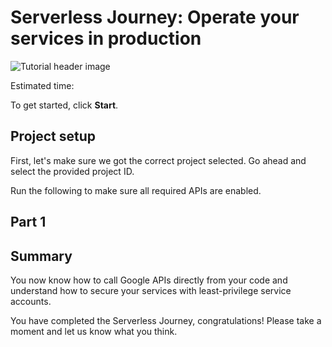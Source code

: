 <walkthrough-metadata>
  <meta name="title" content="Serverless Journey>: Operate your services in production" />
  <meta name="description" content="Learn how to safely deploy changes and operate your services in production." />
  <meta name="keywords" content="deploy, containers, console, run" />
</walkthrough-metadata>

# Serverless Journey: Operate your services in production

![Tutorial header image](https://storage.googleapis.com/gweb-cloudblog-publish/images/web3_2022_7d2BUsw.max-700x700.jpg)

<!-- TODO intro text -->

<walkthrough-tutorial-difficulty difficulty="3"></walkthrough-tutorial-difficulty>

Estimated time:
<walkthrough-tutorial-duration duration="15"></walkthrough-tutorial-duration>

To get started, click **Start**.

## Project setup

First, let's make sure we got the correct project selected. Go ahead and select the provided project ID.

<walkthrough-project-setup billing="true"></walkthrough-project-setup>

Run the following to make sure all required APIs are enabled.

<walkthrough-enable-apis apis="cloudbuild.googleapis.com,
run.googleapis.com,aiplatform.googleapis.com,
artifactregistry.googleapis.com">
</walkthrough-enable-apis>

## Part 1

<!-- TODO traffic split -->
<!-- TODO defining SLO and alerts -->

## Summary

You now know how to call Google APIs directly from your code and understand how to secure your services with least-privilege service accounts.

<walkthrough-conclusion-trophy></walkthrough-conclusion-trophy>

You have completed the Serverless Journey, congratulations! Please take a moment and let us know what you think.

<walkthrough-inline-feedback></walkthrough-inline-feedback>

